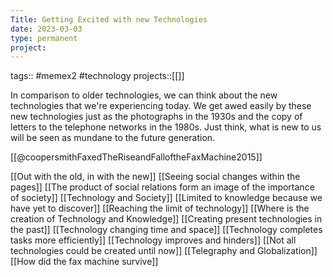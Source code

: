 ```yaml
---
Title: Getting Excited with new Technologies
date: 2023-03-03
type: permanent
project:
---
```


tags::  #memex2 #technology 
projects::[[]]

In comparison to older technologies, we can think about the new technologies that we're experiencing today. We get awed easily by these new technologies just as the photographs in the 1930s and the copy of letters to the telephone networks in the 1980s. Just think, what is new to us will be seen as mundane to the future generation.

[[@coopersmithFaxedTheRiseandFalloftheFaxMachine2015]]

[[Out with the old, in with the new]]
[[Seeing social changes within the pages]]
[[The product of social relations form an image of the importance of society]]
[[Technology and Society]]
[[Limited to knowledge because we have yet to discover]]
[[Reaching the limit of technology]]
[[Where is the creation of Technology and Knowledge]]
[[Creating present technologies in the past]]
[[Technology changing time and space]]
[[Technology completes tasks more efficiently]]
[[Technology improves and hinders]]
[[Not all technologies could be created until now]]
[[Telegraphy and Globalization]]
[[How did the fax machine survive]]